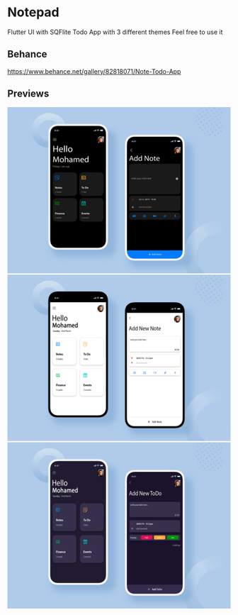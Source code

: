 # Notepad
 Flutter UI with SQFlite Todo App with 3 different themes
 Feel free to use it
 
## Behance
 https://www.behance.net/gallery/82818071/Note-Todo-App
 
## Previews
 ![Preview1](https://github.com/MoSala7/Notepad/blob/master/assets/1.png)
 ![Preview2](https://github.com/MoSala7/Notepad/blob/master/assets/2.png)
 ![Preview3](https://github.com/MoSala7/Notepad/blob/master/assets/3.png)
 
